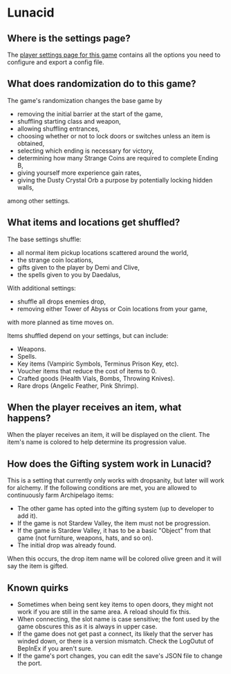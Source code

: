 # Lunacid

## Where is the settings page?
The [player settings page for this game](../player-settings) contains all the options you need to configure and export a
config file.

## What does randomization do to this game?
The game's randomization changes the base game by
- removing the initial barrier at the start of the game,
- shuffling starting class and weapon,
- allowing shuffling entrances,
- choosing whether or not to lock doors or switches unless an item is obtained, 
- selecting which ending is necessary for victory,
- determining how many Strange Coins are required to complete Ending B,
- giving yourself more experience gain rates,
- giving the Dusty Crystal Orb a purpose by potentially locking hidden walls,

among other settings.

## What items and locations get shuffled?
The base settings shuffle:
- all normal item pickup locations scattered around the world,
- the strange coin locations,
- gifts given to the player by Demi and Clive,
- the spells given to you by Daedalus,

With additional settings:
- shuffle all drops enemies drop,
- removing either Tower of Abyss or Coin locations from your game,

with more planned as time moves on. 

Items shuffled depend on your settings, but can include:
- Weapons.
- Spells.
- Key items (Vampiric Symbols, Terminus Prison Key, etc).
- Voucher items that reduce the cost of items to 0.
- Crafted goods (Health Vials, Bombs, Throwing Knives).
- Rare drops (Angelic Feather, Pink Shrimp).


## When the player receives an item, what happens?
When the player receives an item, it will be displayed on the client.  The item's
name is colored to help determine its progression value.

## How does the Gifting system work in Lunacid?
This is a setting that currently only works with dropsanity, but later will work
for alchemy.  If the following conditions are met, you are allowed to continuously
farm Archipelago items:
- The other game has opted into the gifting system (up to developer to add it).
- If the game is not Stardew Valley, the item must not be progression.
- If the game is Stardew Valley, it has to be a basic "Object" from that game (not
furniture, weapons, hats, and so on).
- The initial drop was already found.

When this occurs, the drop item name will be colored olive green and it will say the
item is gifted.

## Known quirks
- Sometimes when being sent key items to open doors, they might not work if you 
are still in the same area.  A reload should fix this.
- When connecting, the slot name is case sensitive; the font used by the game 
obscures this as it is always in upper case.
- If the game does not get past a connect, its likely that the server has winded down,
or there is a version mismatch.  Check the LogOutut of BepInEx if you aren't sure.
- If the game's port changes, you can edit the save's JSON file to change the port.